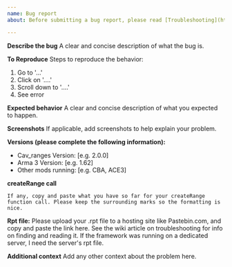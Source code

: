 ```yaml
---
name: Bug report
about: Before submitting a bug report, please read [Troubleshooting](https://github.com/RaynorD/cav_ranges/wiki/Troubleshooting).

---
```


**Describe the bug**
A clear and concise description of what the bug is.

**To Reproduce**
Steps to reproduce the behavior:
1. Go to '...'
2. Click on '....'
3. Scroll down to '....'
4. See error

**Expected behavior**
A clear and concise description of what you expected to happen.

**Screenshots**
If applicable, add screenshots to help explain your problem.

**Versions (please complete the following information):**
 - Cav_ranges Version: [e.g. 2.0.0]
 - Arma 3 Version: [e.g. 1.62]
 - Other mods running: [e.g. CBA, ACE3]

**createRange call**
```sqf
If any, copy and paste what you have so far for your createRange function call. Please keep the surrounding marks so the formatting is nice.
```

**Rpt file:**
Please upload your .rpt file to a hosting site like Pastebin.com, and copy and paste the link here.
See the wiki article on troubleshooting for info on finding and reading it.
If the framework was running on a dedicated server, I need the server's rpt file.

**Additional context**
Add any other context about the problem here.

